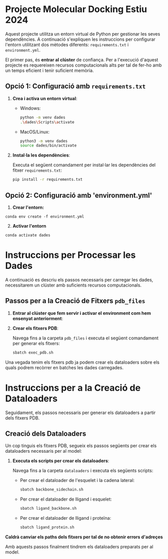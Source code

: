 # Projecte Molecular Docking Estiu 2024

Aquest projecte utilitza un entorn virtual de Python per gestionar les seves dependències. A continuació s'expliquen les instruccions per configurar l'entorn utilitzant dos mètodes diferents: `requirements.txt` i `environment.yml`.

El primer pas, és **entrar al clúster** de confiança. Per a l'execució d'aquest projecte es requereixen recursos computacionals alts per tal de fer-ho amb un temps eficient i tenir suficient memòria. 

## Opció 1: Configuració amb `requirements.txt`

1. **Crea i activa un entorn virtual**:

   - Windows:
     ```bash
     python -m venv dades
     .\dades\Scripts\activate
     ```

   - MacOS/Linux:
     ```bash
     python3 -m venv dades
     source dades/bin/activate
     ```

2. **Instal·la les dependències**:

   Executa el següent comandament per instal·lar les dependències del fitxer `requirements.txt`:

   ```bash
   pip install -r requirements.txt


## Opció 2: Configuració amb 'environment.yml'

1. **Crear l'entorn:**
```
conda env create -f environment.yml
```
2. **Activar l'entorn**
```
conda activate dades
```

# Instruccions per Processar les Dades

A continuació es descriu els passos necessaris per carregar les dades, necessitarem un clúster amb suficients recursos computacionals.

## Passos per a la Creació de Fitxers `pdb_files`

1. **Entrar al clúster que fem servir i activar el environment com hem ensenyat anteriorment**:
2. **Crear els fitxers PDB**:

   Navega fins a la carpeta `pdb_files` i executa el següent comandament per generar els fitxers:

   ```bash
   sbatch exec_pdb.sh
   ```

Una vegada tenim els fitxers pdb ja podem crear els dataloaders sobre els quals podrem recòrrer en batches les dades carregades. 
# Instruccions per a la Creació de Dataloaders

Seguidament, els passos necessaris per generar els dataloaders a partir dels fitxers PDB.

## Creació dels Dataloaders

Un cop tinguis els fitxers PDB, segueix els passos següents per crear els dataloaders necessaris per al model:

1. **Executa els scripts per crear els dataloaders**:

   Navega fins a la carpeta `dataloaders` i executa els següents scripts:

   - Per crear el dataloader de l'esquelet i la cadena lateral:

     ```bash
     sbatch backbone_sidechain.sh
     ```

   - Per crear el dataloader de lligand i esquelet:

     ```bash
     sbatch ligand_backbone.sh
     ```

   - Per crear el dataloader de lligand i proteïna:

     ```bash
     sbatch ligand_protein.sh
     ```
**Caldrà canviar els paths dels fitxers per tal de no obtenir errors d'adreçes**


Amb aquests passos finalment tindrem els dataloaders preparats per al model.



